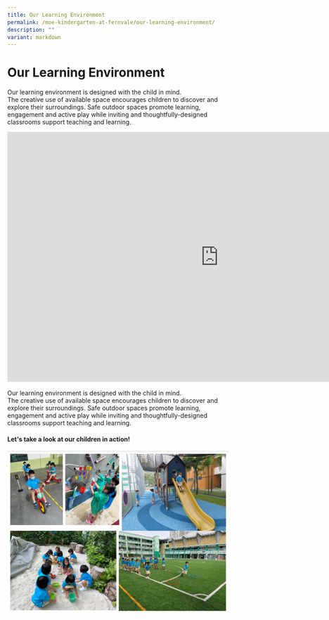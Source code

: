 ```yaml
---
title: Our Learning Environment
permalink: /moe-kindergarten-at-fernvale/our-learning-environment/
description: ""
variant: markdown
---
```

# Our Learning Environment

Our learning environment is designed with the child in mind.  
The creative use of available space encourages children to discover and explore their surroundings. Safe outdoor spaces promote learning, engagement and active play while inviting and thoughtfully-designed classrooms support teaching and learning.

<iframe allowfullscreen="true" height="569" width="960" frameborder="0" src="https://docs.google.com/presentation/d/e/2PACX-1vSSRy5EaHuu4hdVEWNN3PTUgqiINWCfnLQOtlshTFo77CD6WaiCxlDf7A1_t6M4PyCU3Vv4N2DZ1woG/embed?start=false&amp;loop=false&amp;delayms=3000"></iframe>

Our learning environment is designed with the child in mind.  
The creative use of available space encourages children to discover and explore their&nbsp;surroundings. Safe&nbsp;outdoor spaces promote learning, engagement and active play while inviting and thoughtfully-designed classrooms support teaching and learning.&nbsp;

#### Let's take a look at our children in action!

![](/images/Fernvale_Kindergarten.png)
